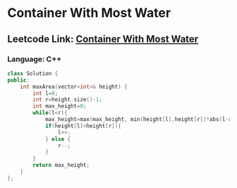 # Container With Most Water

## Leetcode Link: [Container With Most Water](https://leetcode.com/problems/container-with-most-water/)
### Language: C++

```cpp
class Solution {
public:
    int maxArea(vector<int>& height) {
        int l=0;
        int r=height.size()-1;
        int max_height=0;
        while(l<r){
            max_height=max(max_height, min(height[l],height[r])*abs(l-r));
            if(height[l]<height[r]){
                l++;
            } else {
                r--;
            }
        }
        return max_height;
    }
};


```



